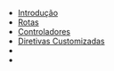 
* [Introdução]()
* [Rotas](route.md)
* [Controladores](controller.md)
* [Diretivas Customizadas](directive-custom.md)
* 
* 

